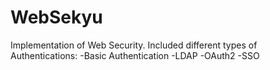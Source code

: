 # WebSekyu
Implementation of Web Security.
Included different types of Authentications:
-Basic Authentication
-LDAP
-OAuth2
-SSO
